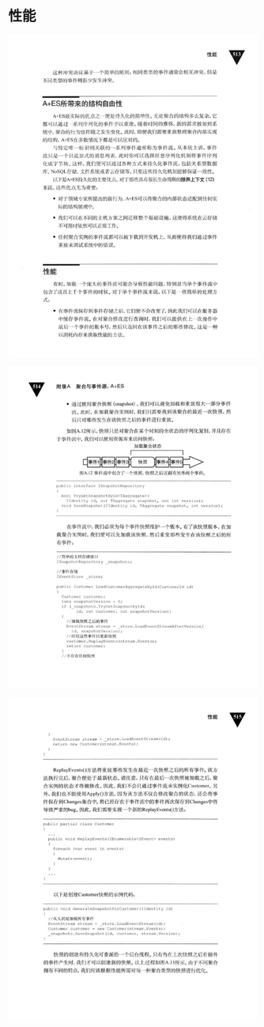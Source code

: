 # 性能 

<div align = "center"><img src = "images/000263.jpg"/></div>
  <p class="calibre1"><a id="calibre_link-557"></a><img src="images/000290.jpg" alt="Image 545" class="calibre2" /></p>  <p class="calibre1"><a id="calibre_link-558"></a><img src="images/000317.jpg" alt="Image 546" class="calibre2" /></p>    